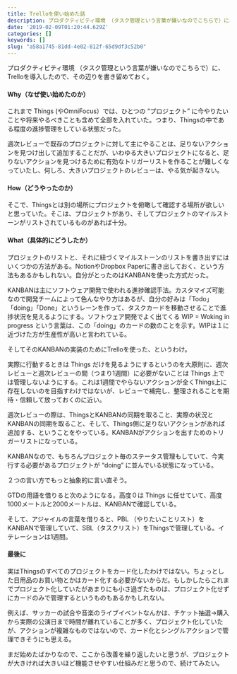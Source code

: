 ```yaml
---
title: Trelloを使い始めた話
description: プロダクティビティ環境 （タスク管理という言葉が嫌いなのでこちらで）に、Trelloを導入したので、その辺りを書き留めておく。
date: '2019-02-09T01:20:44.629Z'
categories: []
keywords: []
slug: "a58a1745-81dd-4e02-812f-65d9df3c52b0"
---
```

プロダクティビティ環境 （タスク管理という言葉が嫌いなのでこちらで）に、Trelloを導入したので、その辺りを書き留めておく。

#### Why（なぜ使い始めたのか）

これまで Things (やOmniFocus）では、ひとつの “プロジェクト” に今やりたいことや将来やるべきことも含めて全部を入れていた。つまり、Thingsの中である程度の進捗管理をしている状態だった。

週次レビューで既存のプロジェクトに対して主にやることは、足りないアクションを見つけ出して追加することだが、いわゆる大きいプロジェクトになると、足りないアクションを見つけるために有効なトリガーリストを作ることが難しくなっていたし、何しろ、大きいプロジェクトのレビューは、やる気が起きない。

#### How（どうやったのか）

そこで、Thingsとは別の場所にプロジェクトを俯瞰して確認する場所が欲しいと思っていた。そこは、プロジェクトがあり、そしてプロジェクトのマイルストーンがリストされているものがあれば十分。

#### What（具体的にどうしたか）

プロジェクトのリストと、それに紐づくマイルストーンのリストを書き出すにはいくつかの方法がある。NotionやDropbox Paperに書き出しておく、という方法もあるかもしれない。自分がとったのはKANBANを使った方式だった。

KANBANは主にソフトウェア開発で使われる進捗確認手法。カスタマイズ可能なので開発チームによって色んなやり方はあるが、自分の好みは「Todo」「doing」「Done」というレーンを作って、タスクカードを移動させることで進捗状況を見えるようにする。ソフトウェア開発でよく出てくる WIP = Woking in progress という言葉は、この「doing」のカードの数のことを示す。WIPは１に近づけた方が生産性が高いと言われている。

そしてそのKANBANの実装のためにTrelloを使った、というわけ。

実際に行動するときは Things だけを見るようにするというのを大原則に、週次レビューと週次レビューの間（つまり1週間）に必要がないことは Things 上では管理しないようにする。これは1週間でやらないアクションが全くThings上に存在しないのを目指すわけではないが、レビューで補完し、整理されることを期待・信頼して放っておくのに近い。

週次レビューの際は、ThingsとKANBANの同期を取ること、実際の状況とKANBANの同期を取ること、そして、Things側に足りないアクションがあれば追加する、ということをやっている。KANBANがアクションを出すためのトリガーリストになっている。

KANBANなので、もちろんプロジェクト毎のステータス管理もしていて、今実行する必要があるプロジェクトが “doing” に並んでいる状態になっている。

２つの言い方でもっと抽象的に言い直そう。

GTDの用語を借りると次のようになる。高度０は Things に任せていて、高度1000メートルと2000メートルは、KANBANで確認している。

そして、アジャイルの言葉を借りると、PBL （やりたいことリスト）をKANBANで管理していて、SBL（タスクリスト）をThingsで管理している。イテレーションは1週間。

#### 最後に

実はThingsのすべてのプロジェクトをカード化したわけではない。ちょっとした日用品のお買い物とかはカード化する必要がないからだ。もしかしたらこれまでプロジェクト化していたがあまりにも小さ過ぎたものは、プロジェクト化せずにカードのみで管理するというものもあるかもしれない。

例えば、サッカーの試合や音楽のライブイベントなんかは、チケット抽選→購入から実際の公演日まで時間が離れていることが多く、プロジェクト化していたが、アクションが複雑なものではないので、カード化とシングルアクションで管理できそうにも思える。

まだ始めたばかりなので、ここから改善を繰り返したいと思うが、プロジェクトが大きければ大きいほど機能させやすい仕組みだと思うので、続けてみたい。